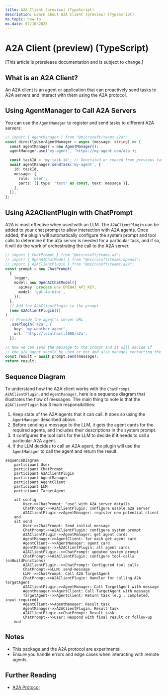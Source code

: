 ```yaml
---
title: A2A Client (preview) (TypeScript)
description: Learn about A2A Client (preview) (TypeScript)
ms.topic: how-to
ms.date: 07/16/2025
---
```


# A2A Client (preview) (TypeScript)

[This article is prerelease documentation and is subject to change.]

## What is an A2A Client?

An A2A client is an agent or application that can proactively send tasks to A2A servers and interact with them using the A2A protocol.

## Using AgentManager to Call A2A Servers

You can use the `AgentManager` to register and send tasks to different A2A servers:

```ts
// import { AgentManager } from "@microsoft/teams.a2a";
const directlyUserAgentManager = async (message: string) => {
  const agentManager = new AgentManager();
  agentManager.use('my-agent', 'https://my-agent.com/a2a');

  const taskId = 'my-task-id'; // Generated or reused from previous task
  await agentManager.sendTask('my-agent', {
    id: taskId,
    message: {
      role: 'user',
      parts: [{ type: 'text' as const, text: message }],
    },
  });
};
```

## Using A2AClientPlugin with ChatPrompt

A2A is most effective when used with an LLM. The `A2AClientPlugin` can be added to your chat prompt to allow interaction with A2A agents. Once added, the plugin will automatically configure the system prompt and tool calls to determine if the a2a server is needed for a particular task, and if so, it will do the work of orchestrating the call to the A2A server.

```ts
// import { ChatPrompt } from "@microsoft/teams.ai";
// import { OpenAIChatModel } from "@microsoft/teams.openai";
// import { A2AClientPlugin } from "@microsoft/teams.a2a";
const prompt = new ChatPrompt(
  {
    logger,
    model: new OpenAIChatModel({
      apiKey: process.env.OPENAI_API_KEY,
      model: 'gpt-4o-mini',
    }),
  },
  // Add the A2AClientPlugin to the prompt
  [new A2AClientPlugin()]
)
  // Provide the agent's server URL
  .usePlugin('a2a', {
    key: 'my-weather-agent',
    url: 'http://localhost:4000/a2a',
  });
```
```ts
// Now we can send the message to the prompt and it will decide if
// the a2a agent should be used or not and also manages contacting the agent
const result = await prompt.send(message);
return result;
```



## Sequence Diagram

To understand how the A2A client works with the `ChatPrompt`, `A2AClientPlugin`, and `AgentManager`, here is a sequence diagram that illustrates the flow of messages. The main thing to note is that the `A2AClientPlugin` has 3 main responsibilities:
1. Keep state of the A2A agents that it can call. It does so using the `AgentManager` described above.
2. Before sending a message to the LLM, it gets the agent cards for the required agents, and includes their descriptions in the system prompt.
3. It configures the tool calls for the LLM to decide if it needs to call a particular A2A agent.
4. If the LLM decides to call an A2A agent, the plugin will use the `AgentManager` to call the agent and return the result.

```mermaid
sequenceDiagram
    participant User
    participant ChatPrompt
    participant A2AClientPlugin
    participant AgentManager
    participant AgentClient
    participant LLM
    participant TargetAgent

    alt config
        User->>ChatPrompt: "use" with A2A server details
        ChatPrompt->>A2AClientPlugin: configure usable a2a server
        A2AClientPlugin->>AgentManager: register new potential client
    end
    alt send
        User->>ChatPrompt: Send initial message
        ChatPrompt->>A2AClientPlugin: configure system prompt
        A2AClientPlugin->>AgentManager: get agent cards
        AgentManager->>AgentClient: for each get agent card
        AgentClient-->>AgentManager: agent card
        AgentManager-->>A2AClientPlugin: all agent cards
        A2AClientPlugin-->>ChatPrompt: updated system prompt
        ChatPrompt->>A2AClientPlugin: configure tool-calls (onBuildFunctions)
        A2AClientPlugin-->>ChatPrompt: Configured tool calls
        ChatPrompt->>LLM: send-message
        LLM-->>ChatPrompt: Call A2A TargetAgent
        ChatPrompt->>A2AClientPlugin: Handler for calling A2A TargetAgent
        A2AClientPlugin->>AgentManager: Call TargetAgent with message
        AgentManager->>AgentClient: Call TargetAgent with message
        TargetAgent-->>AgentClient: Return task (e.g., completed, input-required)
        AgentClient->>AgentManager: Result task
        AgentManager->>A2AClientPlugin: Result task
        A2AClientPlugin->>ChatPrompt: Result task
        ChatPrompt-->>User: Respond with final result or follow-up
    end
```

## Notes

-   This package and the A2A protocol are experimental.
-   Ensure you handle errors and edge cases when interacting with remote agents.

## Further Reading

-   [A2A Protocol](https://google.github.io/A2A) 